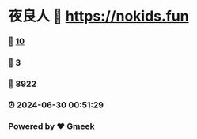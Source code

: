 # 夜良人 :link: https://nokids.fun 
### :page_facing_up: [10](https://nokids.fun/tag.html) 
### :speech_balloon: 3 
### :hibiscus: 8922 
### :alarm_clock: 2024-06-30 00:51:29 
### Powered by :heart: [Gmeek](https://github.com/Meekdai/Gmeek)
